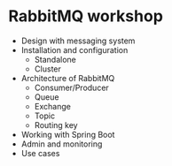 # RabbitMQ workshop
* Design with messaging system
* Installation and configuration
  * Standalone
  * Cluster
* Architecture of RabbitMQ
  * Consumer/Producer
  * Queue
  * Exchange
  * Topic
  * Routing key
* Working with Spring Boot
* Admin and monitoring
* Use cases
